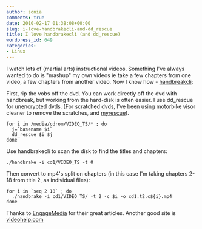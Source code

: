```yaml
---
author: sonia
comments: true
date: 2010-02-17 01:38:08+00:00
slug: i-love-handbrakecli-and-dd_rescue
title: I love handbrakecli (and dd_rescue)
wordpress_id: 649
categories:
- Linux
---
```


I watch lots of (martial arts) instructional videos. Something I've always wanted to do is "mashup" my own videos ie take a few chapters from one video, a few chapters from another video. Now I know how - [handbreakcli](http://trac.handbrake.fr/wiki/CLIGuide):

First, rip the vobs off the dvd. You can work directly off the dvd with handbreak, but working from the hard-disk is often easier. I use dd_rescue for unencrypted dvds. (For scratched dvds, I've been using motorbike visor cleaner to remove the scratches, and [myrescue](http://myrescue.sourceforge.net/)).

    
    for i in /media/cdrom/VIDEO_TS/* ; do
      j=`basename $i`
      dd_rescue $i $j
    done


Use handbrakecli to scan the disk to find the titles and chapters:

    
    ./handbrake -i cd1/VIDEO_TS -t 0


Then convert to mp4's split on chapters (in this case I'm taking chapters 2-18 from title 2, as individual files):

    
    for i in `seq 2 18` ; do
      ./handbrake -i cd1/VIDEO_TS/ -t 2 -c $i -o cd1.t2.c${i}.mp4
    done


Thanks to [EngageMedia](http://www.engagemedia.org) for their great articles. Another good site is [videohelp.com](http://www.videohelp.com)
